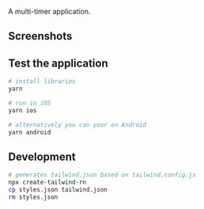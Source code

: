 A multi-timer application.

## Screenshots

## Test the application

```bash
# install libraries
yarn

# run in iOS
yarn ios

# alternatively you can your on Android
yarn android
```

## Development

```bash
# generates tailwind.json based on tailwind.config.js
npx create-tailwind-rn
cp styles.json tailwind.json
rm styles.json
```
